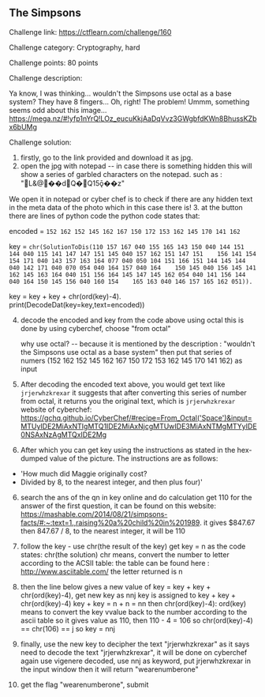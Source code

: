 ## The Simpsons
Challenge link: https://ctflearn.com/challenge/160


Challenge category: Cryptography, hard 

Challenge points: 80 points

Challenge description:

Ya know, I was thinking... wouldn't the Simpsons use octal as a base system? They have 8 fingers... Oh, right! The problem! Ummm, something seems odd about this image... https://mega.nz/#!yfp1nYrQ!LOz_eucuKkjAaDqVvz3GWgbfdKWn8BhussKZbx6bUMg

Challenge solution:

1. firstly, go to the link provided and download it as jpg.
2. open the jpg with notepad -- in case there is something hidden 
   this will show a series of garbled characters on the notepad.
   such as : "L&@��dQ�Q15ǭ��z"

We open it in notepad or cyber chef is to check if there are any hidden text in the meta data of the photo which in this case there is!
3. at the button there are lines of python code 
   the python code states that: 
   
   encoded = `152 162 152 145 162 167 150 172 153 162 145 170 141 162`
   
   key = `chr(SolutionToDis(110 157 167 040 155 165 143 150 040 144 151 144 040 115 141 147 147 151 145 040 157 162 151 147 151    156 141 154 154 171 040 143 157 163 164 077 040 050 104 151 166 151 144 145 144 040 142 171 040 070 054 040 164 157 040 164    150 145 040 156 145 141 162 145 163 164 040 151 156 164 145 147 145 162 054 040 141 156 144 040 164 150 145 156 040 160 154    165 163 040 146 157 165 162 051)).` 
   
   key = key + key + chr(ord(key)-4). 
   print(DecodeDat(key=key,text=encoded))
   
4. decode the encoded and key from the code above using octal
   this is done by using cyberchef, choose "from octal"
   
   why use octal? -- because it is mentioned by the description : "wouldn't the Simpsons use octal as a base system" 
   then put that series of numers (152 162 152 145 162 167 150 172 153 162 145 170 141 162) as input 
   
5. After decoding the encoded text above, you would get text like `jrjerwhzkrexar`
   it suggests that after converting this series of number from octal, it returns you the original text, which is        `jrjerwhzkrexar`
   website of cyberchef: https://gchq.github.io/CyberChef/#recipe=From_Octal('Space')&input=MTUyIDE2MiAxNTIgMTQ1IDE2MiAxNjcgMTUwIDE3MiAxNTMgMTYyIDE0NSAxNzAgMTQxIDE2Mg
   
6. After which you can get key using the instructions as stated in the hex-dumped value of the picture. The instructions are as follows:
- 'How much did Maggie originally cost? 
- Divided by 8, to the nearest integer, and then plus four)'

6. search the ans of the qn in key online and do calculation get 110
   for the answer of the first question, it can be found on this website:
   https://mashable.com/2014/08/21/simpsons-facts/#:~:text=1.,raising%20a%20child%20in%201989.
   it gives $847.67
   then 847.67 / 8, to the nearest integer, it will be 110
   
7. follow the key - use chr(the result of the key) get key = n
   as the code states: chr(the solution) 
   chr means, convert the number to letter according to the ACSII table:
   the table can be found here : http://www.asciitable.com/
   the letter returned is n 
   
8. then the line below gives a new value of key = key + key + chr(ord(key)-4), get new key as nnj
   key is assigned to key + key + chr(ord(key)-4)
   key + key = n + n = nn
   then chr(ord(key)-4):
   ord(key) means to convert the key vvalue back to the number according to the ascii table
   so it gives value as 110, then 110 - 4 = 106
   so chr(ord(key)-4) == chr(106) == j
   so key = nnj 
   
9. finally, use the new key to decipher the text "jrjerwhzkrexar" 
   as it says need to decode the text "jrjerwhzkrexar", it will be done on cyberchef again
   use vigenere decoded, use nnj as keyword, put jrjerwhzkrexar in the input window 
   then it will return "wearenumberone"
   
10. get the flag "wearenumberone", submit 
